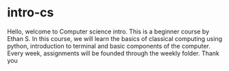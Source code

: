 # intro-cs
Hello, welcome to Computer science intro. This is a beginner course by Ethan S. In this course, we will learn the basics of classical computing using python, introduction to terminal and basic components of the computer. Every week, assignments will be founded through the weekly folder. Thank you
